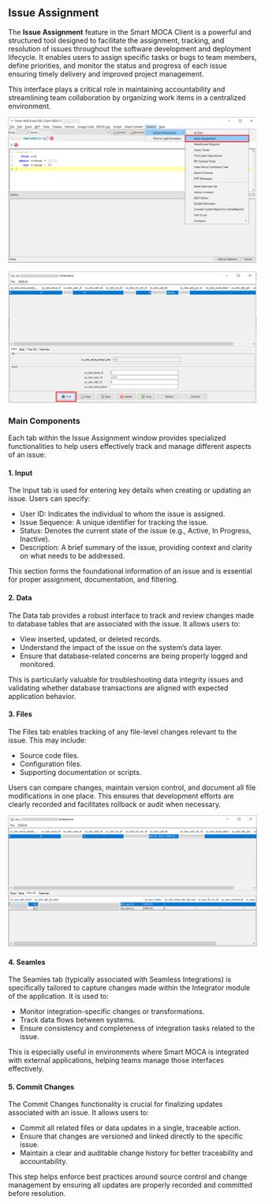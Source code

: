 ## Issue Assignment

The **Issue Assignment** feature in the Smart MOCA Client is a powerful and structured tool designed to facilitate the assignment, tracking, and resolution of issues throughout the software development and deployment lifecycle. It enables users to assign specific tasks or bugs to team members, define priorities, and monitor the status and progress of each issue ensuring timely delivery and improved project management.

This interface plays a critical role in maintaining accountability and streamlining team collaboration by organizing work items in a centralized environment.

![IssueAssignment](./.attachments/issue.png)

![Issue1](./.attachments/newissue1.png)

### Main Components

Each tab within the Issue Assignment window provides specialized functionalities to help users effectively track and manage different aspects of an issue:

#### 1. Input 

The Input tab is used for entering key details when creating or updating an issue. Users can specify:

- User ID: Indicates the individual to whom the issue is assigned.
- Issue Sequence: A unique identifier for tracking the issue.
- Status: Denotes the current state of the issue (e.g., Active, In Progress, Inactive).
- Description: A brief summary of the issue, providing context and clarity on what needs to be addressed.

This section forms the foundational information of an issue and is essential for proper assignment, documentation, and filtering.


#### 2. Data
The Data tab provides a robust interface to track and review changes made to database tables that are associated with the issue. It allows users to:

- View inserted, updated, or deleted records.
- Understand the impact of the issue on the system’s data layer.
- Ensure that database-related concerns are being properly logged and monitored.

This is particularly valuable for troubleshooting data integrity issues and validating whether database transactions are aligned with expected application behavior.

#### 3. Files
The Files tab enables tracking of any file-level changes relevant to the issue. This may include:

- Source code files.
- Configuration files.
- Supporting documentation or scripts.

Users can compare changes, maintain version control, and document all file modifications in one place. This ensures that development efforts are clearly recorded and facilitates rollback or audit when necessary.

![Issue2](./.attachments/newissue2.png)


#### 4. Seamles
The Seamles tab (typically associated with Seamless Integrations) is specifically tailored to capture changes made within the Integrator module of the application. It is used to:

- Monitor integration-specific changes or transformations.
- Track data flows between systems.
- Ensure consistency and completeness of integration tasks related to the issue.

This is especially useful in environments where Smart MOCA is integrated with external applications, helping teams manage those interfaces effectively.

#### 5. Commit Changes
The Commit Changes functionality is crucial for finalizing updates associated with an issue. It allows users to:

- Commit all related files or data updates in a single, traceable action.
- Ensure that changes are versioned and linked directly to the specific issue.
- Maintain a clear and auditable change history for better traceability and accountability.

This step helps enforce best practices around source control and change management by ensuring all updates are properly recorded and committed before resolution.

